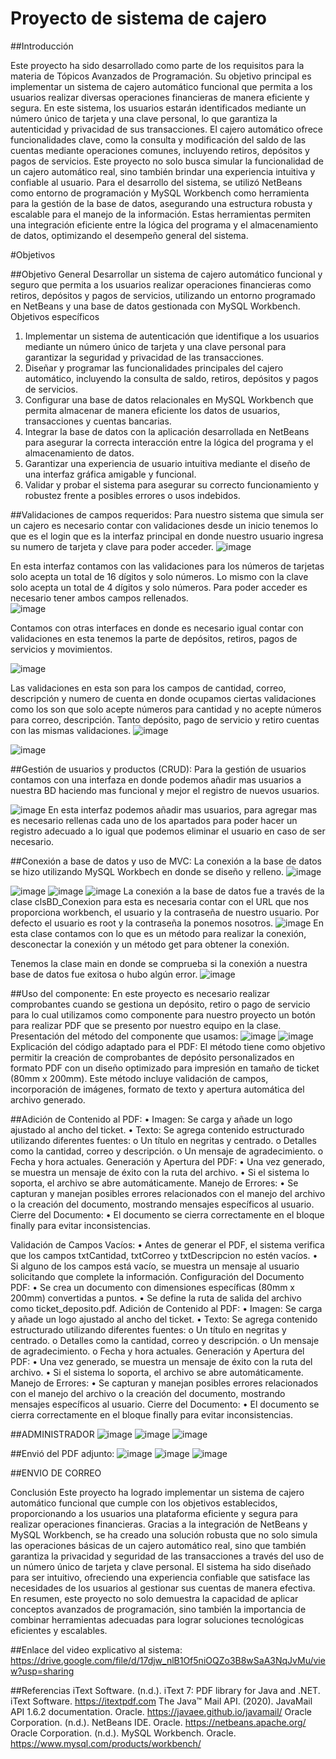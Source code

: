 # Proyecto de sistema de cajero



##Introducción

Este proyecto ha sido desarrollado como parte de los requisitos para la materia de Tópicos Avanzados de Programación. Su objetivo principal es implementar un sistema de cajero automático funcional que permita a los usuarios realizar diversas operaciones financieras de manera eficiente y segura. En este sistema, los usuarios estarán identificados mediante un número único de tarjeta y una clave personal, lo que garantiza la autenticidad y privacidad de sus transacciones.
El cajero automático ofrece funcionalidades clave, como la consulta y modificación del saldo de las cuentas mediante operaciones comunes, incluyendo retiros, depósitos y pagos de servicios. Este proyecto no solo busca simular la funcionalidad de un cajero automático real, sino también brindar una experiencia intuitiva y confiable al usuario.
Para el desarrollo del sistema, se utilizó NetBeans como entorno de programación y MySQL Workbench como herramienta para la gestión de la base de datos, asegurando una estructura robusta y escalable para el manejo de la información. Estas herramientas permiten una integración eficiente entre la lógica del programa y el almacenamiento de datos, optimizando el desempeño general del sistema.


#Objetivos

##Objetivo General
 	Desarrollar un sistema de cajero automático funcional y seguro que permita a los usuarios realizar operaciones financieras como retiros, depósitos y pagos de servicios, utilizando un entorno programado en NetBeans y una base de datos gestionada con MySQL Workbench.
Objetivos específicos
1.	Implementar un sistema de autenticación que identifique a los usuarios mediante un número único de tarjeta y una clave personal para garantizar la seguridad y privacidad de las transacciones.
2.	Diseñar y programar las funcionalidades principales del cajero automático, incluyendo la consulta de saldo, retiros, depósitos y pagos de servicios.
3.	Configurar una base de datos relacionales en MySQL Workbench que permita almacenar de manera eficiente los datos de usuarios, transacciones y cuentas bancarias.
4.	Integrar la base de datos con la aplicación desarrollada en NetBeans para asegurar la correcta interacción entre la lógica del programa y el almacenamiento de datos.
5.	Garantizar una experiencia de usuario intuitiva mediante el diseño de una interfaz gráfica amigable y funcional.
6.	Validar y probar el sistema para asegurar su correcto funcionamiento y robustez frente a posibles errores o usos indebidos.



##Validaciones de campos requeridos: 
Para nuestro sistema que simula ser un cajero es necesario contar con validaciones desde un inicio tenemos lo que es el login que es la interfaz principal en donde nuestro usuario ingresa su numero de tarjeta y clave para poder acceder.
![image](https://github.com/user-attachments/assets/edf8f56b-1819-4891-9881-345e59d4160b)

En esta interfaz contamos con las validaciones para los números de tarjetas solo acepta un total de 16 dígitos y solo números. Lo mismo con la clave solo acepta un total de 4 dígitos y solo números. Para poder acceder es necesario tener ambos campos rellenados.  
![image](https://github.com/user-attachments/assets/c987eda4-ca4d-4e93-840e-46e187521505)


Contamos con otras interfaces en donde es necesario igual contar con validaciones en esta tenemos la parte de depósitos, retiros, pagos de servicios y movimientos. 


![image](https://github.com/user-attachments/assets/5403822b-37d2-4f98-92c0-2fe5b42f5c71)

Las validaciones en esta son para los campos de cantidad, correo, descripción y numero de cuenta en donde ocupamos ciertas validaciones como los son que solo acepte números para cantidad y no acepte números para correo, descripción. 
Tanto depósito, pago de servicio y retiro cuentas con las mismas validaciones.
![image](https://github.com/user-attachments/assets/3d37c8d9-155e-44bb-9c9f-a8a7b260a78d)

![image](https://github.com/user-attachments/assets/6c84d887-7258-496c-91c3-7efdd58d5064)


##Gestión de usuarios y productos (CRUD): 
Para la gestión de usuarios contamos con una interfaza en donde podemos añadir mas usuarios a nuestra BD haciendo mas funcional y mejor el registro de nuevos usuarios. 

![image](https://github.com/user-attachments/assets/75d1b967-f1de-405f-a1e2-423ff29cbac7)
En esta interfaz podemos añadir mas usuarios, para agregar mas es necesario rellenas cada uno de los apartados para poder hacer un registro adecuado a lo igual que podemos eliminar el usuario en caso de ser necesario. 

##Conexión a base de datos y uso de MVC: 
La conexión a la base de datos se hizo utilizando MySQL Workbech en donde se diseño y relleno. 
![image](https://github.com/user-attachments/assets/2738a192-b151-4e88-a955-f88328a38516)

![image](https://github.com/user-attachments/assets/637ef4d9-9d96-4256-b76c-a4eb966abc8e)
![image](https://github.com/user-attachments/assets/5c744ddb-f913-4648-97d8-ae78019ca267)
![image](https://github.com/user-attachments/assets/fcec4201-a4a4-4205-aae1-813368b3fca4)
La conexión a la base de datos fue a través de la clase clsBD_Conexion para esta es necesaria contar con el URL que nos proporciona workbench, el usuario y la contraseña de nuestro usuario. Por defecto el usuario es root y la contraseña la ponemos nosotros. 
![image](https://github.com/user-attachments/assets/c73213a5-7596-4f9c-9af8-3d433885fc8f)
En esta clase contamos con lo que es un método para realizar la conexión, desconectar la conexión y un método get para obtener la conexión. 


Tenemos la clase main en donde se comprueba si la conexión a nuestra base de datos fue exitosa o hubo algún error. 
![image](https://github.com/user-attachments/assets/df59d3bc-343d-4fc9-a83d-b2d1d215983b)

##Uso del componente:
En este proyecto es necesario realizar comprobantes cuando se gestiona un depósito, retiro o pago de servicio para lo cual utilizamos como componente para nuestro proyecto un botón para realizar PDF que se presento por nuestro equipo en la clase. 
Presentación del método del componente que usamos: 
![image](https://github.com/user-attachments/assets/fd04b299-1ba4-44c5-8c03-48c2f3e4a6db)
![image](https://github.com/user-attachments/assets/070e2342-a147-49cf-93ad-e0e3f0fed289)
Explicación del código adaptado para el PDF: 
El método tiene como objetivo permitir la creación de comprobantes de depósito personalizados en formato PDF con un diseño optimizado para impresión en tamaño de ticket (80mm x 200mm). Este método incluye validación de campos, incorporación de imágenes, formato de texto y apertura automática del archivo generado.

##Adición de Contenido al PDF:
•	Imagen: Se carga y añade un logo ajustado al ancho del ticket.
•	Texto: Se agrega contenido estructurado utilizando diferentes fuentes:
o	Un título en negritas y centrado.
o	Detalles como la cantidad, correo y descripción.
o	Un mensaje de agradecimiento.
o	Fecha y hora actuales.
Generación y Apertura del PDF:
•	Una vez generado, se muestra un mensaje de éxito con la ruta del archivo.
•	Si el sistema lo soporta, el archivo se abre automáticamente.
Manejo de Errores:
•	Se capturan y manejan posibles errores relacionados con el manejo del archivo o la creación del documento, mostrando mensajes específicos al usuario.
Cierre del Documento:
•	El documento se cierra correctamente en el bloque finally para evitar inconsistencias.



Validación de Campos Vacíos:
•	Antes de generar el PDF, el sistema verifica que los campos txtCantidad, txtCorreo y txtDescripcion no estén vacíos.
•	Si alguno de los campos está vacío, se muestra un mensaje al usuario solicitando que complete la información.
Configuración del Documento PDF:
•	Se crea un documento con dimensiones específicas (80mm x 200mm) convertidas a puntos.
•	Se define la ruta de salida del archivo como ticket_deposito.pdf.
Adición de Contenido al PDF:
•	Imagen: Se carga y añade un logo ajustado al ancho del ticket.
•	Texto: Se agrega contenido estructurado utilizando diferentes fuentes:
o	Un título en negritas y centrado.
o	Detalles como la cantidad, correo y descripción.
o	Un mensaje de agradecimiento.
o	Fecha y hora actuales.
Generación y Apertura del PDF:
•	Una vez generado, se muestra un mensaje de éxito con la ruta del archivo.
•	Si el sistema lo soporta, el archivo se abre automáticamente.
Manejo de Errores:
•	Se capturan y manejan posibles errores relacionados con el manejo del archivo o la creación del documento, mostrando mensajes específicos al usuario.
Cierre del Documento:
•	El documento se cierra correctamente en el bloque finally para evitar inconsistencias.

##ADMINISTRADOR 
![image](https://github.com/user-attachments/assets/5096ef87-4fd7-452c-9e88-8f197a0019a7)
![image](https://github.com/user-attachments/assets/b3cafb3f-6846-4610-84d0-0af439f53098)
![image](https://github.com/user-attachments/assets/1d71fea8-ae7b-4e1e-96dc-969513493ef0)



##Envió del PDF adjunto: 
![image](https://github.com/user-attachments/assets/835c6eed-bd20-411c-83f9-122892ffa0d1)
![image](https://github.com/user-attachments/assets/850d13b8-8f65-4513-8362-2b982359db68)
![image](https://github.com/user-attachments/assets/0e72def9-e71f-41b4-8549-57304057de74)



##ENVIO DE CORREO

Conclusión
Este proyecto ha logrado implementar un sistema de cajero automático funcional que cumple con los objetivos establecidos, proporcionando a los usuarios una plataforma eficiente y segura para realizar operaciones financieras. Gracias a la integración de NetBeans y MySQL Workbench, se ha creado una solución robusta que no solo simula las operaciones básicas de un cajero automático real, sino que también garantiza la privacidad y seguridad de las transacciones a través del uso de un número único de tarjeta y clave personal.
 El sistema ha sido diseñado para ser intuitivo, ofreciendo una experiencia confiable que satisface las necesidades de los usuarios al gestionar sus cuentas de manera efectiva. En resumen, este proyecto no solo demuestra la capacidad de aplicar conceptos avanzados de programación, sino también la importancia de combinar herramientas adecuadas para lograr soluciones tecnológicas eficientes y escalables.





##Enlace del video explicativo al sistema: 
https://drive.google.com/file/d/17djw_nlB1Of5niOQZo3B8wSaA3NqJvMu/view?usp=sharing 

##Referencias
iText Software. (n.d.). iText 7: PDF library for Java and .NET. iText Software. https://itextpdf.com 
The Java™ Mail API. (2020). JavaMail API 1.6.2 documentation. Oracle. https://javaee.github.io/javamail/ 
Oracle Corporation. (n.d.). NetBeans IDE. Oracle. https://netbeans.apache.org/ 
Oracle Corporation. (n.d.). MySQL Workbench. Oracle. https://www.mysql.com/products/workbench/ 






